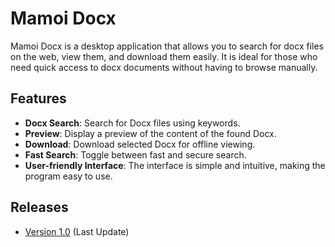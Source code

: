 # Mamoi Docx

Mamoi Docx is a desktop application that allows you to search for docx files on the web, view them, and download them easily. It is ideal for those who need quick access to docx documents without having to browse manually.

## Features

- **Docx Search**: Search for Docx files using keywords.
- **Preview**: Display a preview of the content of the found Docx.
- **Download**: Download selected Docx for offline viewing.
- **Fast Search**: Toggle between fast and secure search.
- **User-friendly Interface**: The interface is simple and intuitive, making the program easy to use.

## Releases
- [Version 1.0](https://github.com/xHellish/Mamoi-PDF/releases/download/v2.0.0/Mamoi-PDF_v2.0.exe) (Last Update)
